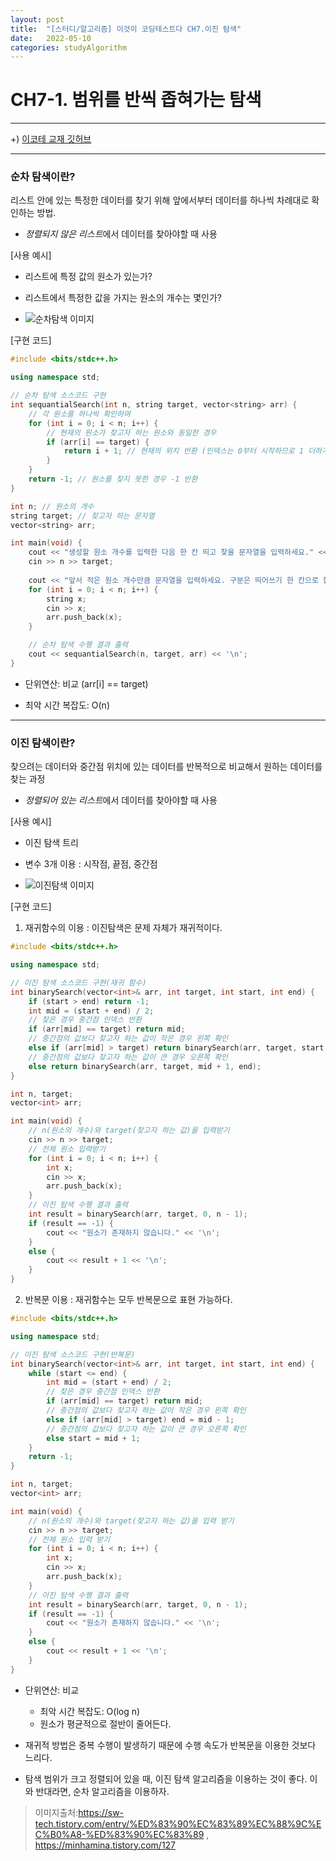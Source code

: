 ```yaml
---
layout: post
title:  "[스터디/알고리즘] 이것이 코딩테스트다 CH7.이진 탐색"
date:   2022-05-10
categories: studyAlgorithm
---
```


# CH7-1. 범위를 반씩 좁혀가는 탐색

---

+) [이코테 교재 깃허브](https://github.com/ndb796/python-for-coding-test)

---

### 순차 탐색이란?
리스트 안에 있는 특정한 데이터를 찾기 위해 앞에서부터 데이터를 하나씩 차례대로 확인하는 방법.
- *정렬되지 않은 리스트*에서 데이터를 찾아야할 때 사용

[사용 예시]
- 리스트에 특정 값의 원소가 있는가? 
- 리스트에서 특정한 값을 가지는 원소의 개수는 몇인가?

- ![순차탐색 이미지](/public/img/studyAlgorithm/sequence.png)

[구현 코드]

```c++
#include <bits/stdc++.h>

using namespace std;

// 순차 탐색 소스코드 구현
int sequantialSearch(int n, string target, vector<string> arr) {
    // 각 원소를 하나씩 확인하며
    for (int i = 0; i < n; i++) {
        // 현재의 원소가 찾고자 하는 원소와 동일한 경우
        if (arr[i] == target) {
            return i + 1; // 현재의 위치 반환 (인덱스는 0부터 시작하므로 1 더하기)
        }
    }
    return -1; // 원소를 찾지 못한 경우 -1 반환
}

int n; // 원소의 개수
string target; // 찾고자 하는 문자열
vector<string> arr;

int main(void) {
    cout << "생성할 원소 개수를 입력한 다음 한 칸 띄고 찾을 문자열을 입력하세요." << '\n';
    cin >> n >> target;
    
    cout << "앞서 적은 원소 개수만큼 문자열을 입력하세요. 구분은 띄어쓰기 한 칸으로 합니다." << '\n';
    for (int i = 0; i < n; i++) {
        string x;
        cin >> x;
        arr.push_back(x);
    }

    // 순차 탐색 수행 결과 출력
    cout << sequantialSearch(n, target, arr) << '\n';
}
```

- 단위연산: 비교 (arr[i] == target)
 + 최악 시간 복잡도: O(n)

---

### 이진 탐색이란?
찾으려는 데이터와 중간점 위치에 있는 데이터를 반복적으로 비교해서 원하는 데이터를 찾는 과정
- *정렬되어 있는 리스트*에서 데이터를 찾아야할 때 사용

[사용 예시]
- 이진 탐색 트리

- 변수 3개 이용 : 시작점, 끝점, 중간점

- ![이진탐색 이미지](/public/img/studyAlgorithm/binary.png)

[구현 코드]

1. 재귀함수의 이용 : 이진탐색은 문제 자체가 재귀적이다.

```c++
#include <bits/stdc++.h>

using namespace std;

// 이진 탐색 소스코드 구현(재귀 함수)
int binarySearch(vector<int>& arr, int target, int start, int end) {
    if (start > end) return -1;
    int mid = (start + end) / 2;
    // 찾은 경우 중간점 인덱스 반환
    if (arr[mid] == target) return mid;
    // 중간점의 값보다 찾고자 하는 값이 작은 경우 왼쪽 확인
    else if (arr[mid] > target) return binarySearch(arr, target, start, mid - 1);
    // 중간점의 값보다 찾고자 하는 값이 큰 경우 오른쪽 확인
    else return binarySearch(arr, target, mid + 1, end);
}

int n, target;
vector<int> arr;

int main(void) {
    // n(원소의 개수)와 target(찾고자 하는 값)을 입력받기 
    cin >> n >> target;
    // 전체 원소 입력받기 
    for (int i = 0; i < n; i++) {
        int x;
        cin >> x;
        arr.push_back(x);
    }
    // 이진 탐색 수행 결과 출력 
    int result = binarySearch(arr, target, 0, n - 1);
    if (result == -1) {
        cout << "원소가 존재하지 않습니다." << '\n';
    }
    else {
        cout << result + 1 << '\n';
    }
}
```

2. 반복문 이용 : 재귀함수는 모두 반복문으로 표현 가능하다.

```c++
#include <bits/stdc++.h>

using namespace std;

// 이진 탐색 소스코드 구현(반복문)
int binarySearch(vector<int>& arr, int target, int start, int end) {
    while (start <= end) {
        int mid = (start + end) / 2;
        // 찾은 경우 중간점 인덱스 반환
        if (arr[mid] == target) return mid;
        // 중간점의 값보다 찾고자 하는 값이 작은 경우 왼쪽 확인
        else if (arr[mid] > target) end = mid - 1;
        // 중간점의 값보다 찾고자 하는 값이 큰 경우 오른쪽 확인
        else start = mid + 1; 
    }
    return -1;
}

int n, target;
vector<int> arr;

int main(void) {
    // n(원소의 개수)와 target(찾고자 하는 값)을 입력 받기 
    cin >> n >> target;
    // 전체 원소 입력 받기 
    for (int i = 0; i < n; i++) {
        int x;
        cin >> x;
        arr.push_back(x);
    }
    // 이진 탐색 수행 결과 출력 
    int result = binarySearch(arr, target, 0, n - 1);
    if (result == -1) {
        cout << "원소가 존재하지 않습니다." << '\n';
    }
    else {
        cout << result + 1 << '\n';
    }
}
```


- 단위연산: 비교 
  + 최악 시간 복잡도: O(log n)
  + 원소가 평균적으로 절반이 줄어든다.

- 재귀적 방법은 중복 수행이 발생하기 때문에 수행 속도가 반복문을 이용한 것보다 느리다.

- 탐색 범위가 크고 정렬되어 있을 때, 이진 탐색 알고리즘을 이용하는 것이 좋다. 이와 반대라면, 순차 알고리즘을 이용하자.



> 이미지출처:https://sw-tech.tistory.com/entry/%ED%83%90%EC%83%89%EC%88%9C%EC%B0%A8-%ED%83%90%EC%83%89 , https://minhamina.tistory.com/127

